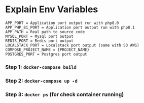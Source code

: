 # Explain Env Variables

```
APP_PORT = Application port output run with php8.0
APP_PHP_81_PORT = Application port output run with php8.1
APP_PATH = Real path to source code
MYSQL_PORT = Mysql port output
REDIS_PORT = Redis port output
LOCALSTACK_PORT = Localstack port output (same with S3 AWS)
COMPOSE_PROJECT_NAME = {PROJECT_NAME}
POSTGRES_PORT = Postgres port output
```

### Step 1: `docker-compose build`
### Step 2: `docker-compose up -d`
### Step 3: `docker ps` (for check container running)
